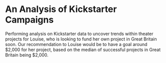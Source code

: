 # An Analysis of Kickstarter Campaigns
Performing analysis on Kickstarter data to uncover trends within theater projects for Louise, who is looking to fund her own project in Great Britain soon. 
Our recommendation to Louise would be to have a goal around $2,000 for her project, based on the median of successful projects in Great Britain being $2,000.
